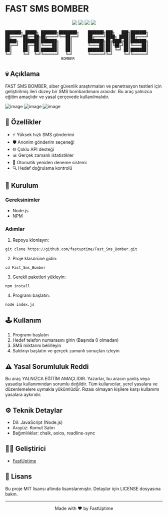 # FAST SMS BOMBER

<p align="center">
  <img src="https://img.shields.io/badge/Version-5.0-green" />
  <img src="https://img.shields.io/badge/Language-JavaScript-yellow" />
  <img src="https://img.shields.io/badge/Platform-Cross--Platform-blue" />
  <img src="https://img.shields.io/badge/Status-Active-red" />
</p>

```
███████╗ █████╗ ███████╗████████╗    ███████╗███╗   ███╗███████╗ 
██╔════╝██╔══██╗██╔════╝╚══██╔══╝    ██╔════╝████╗ ████║██╔════╝ 
█████╗  ███████║███████╗   ██║       ███████╗██╔████╔██║███████╗ 
██╔══╝  ██╔══██║╚════██║   ██║       ╚════██║██║╚██╔╝██║╚════██║ 
██║     ██║  ██║███████║   ██║       ███████║██║ ╚═╝ ██║███████║
╚═╝     ╚═╝  ╚═╝╚══════╝   ╚═╝       ╚══════╝╚═╝     ╚═╝╚══════╝
                         BOMBER
```

## 💀 Açıklama
FAST SMS BOMBER, siber güvenlik araştırmaları ve penetrasyon testleri için geliştirilmiş ileri düzey bir SMS bombardımanı aracıdır. Bu araç yalnızca eğitim amaçlıdır ve yasal çerçevede kullanılmalıdır.

![image](https://github.com/user-attachments/assets/22a820a3-ac49-4c2d-a3d8-5f02e1c9e960)
![image](https://github.com/user-attachments/assets/deeb2780-93bb-45f0-812b-bc643221648a)
![image](https://github.com/user-attachments/assets/65420b25-e22f-469a-a00e-181929b51026)


## 🚀 Özellikler
- ⚡ Yüksek hızlı SMS gönderimi
- 🛡️ Anonim gönderim seçeneği 
- 🌐 Çoklu API desteği
- 📊 Gerçek zamanlı istatistikler
- 🔄 Otomatik yeniden deneme sistemi
- 🔍 Hedef doğrulama kontrolü

## 🔧 Kurulum

### Gereksinimler
- Node.js
- NPM

### Adımlar
1. Repoyu klonlayın:
```
git clone https://github.com/fastuptime/Fast_Sms_Bomber.git
```

2. Proje klasörüne gidin:
```
cd Fast_Sms_Bomber
```

3. Gerekli paketleri yükleyin:
```
npm install
```

4. Programı başlatın:
```
node index.js
```

## 🕹️ Kullanım
1. Programı başlatın
2. Hedef telefon numarasını girin (Başında 0 olmadan)
3. SMS miktarını belirleyin
4. Saldırıyı başlatın ve gerçek zamanlı sonuçları izleyin

## ⚠️ Yasal Sorumluluk Reddi
Bu araç YALNIZCA EĞİTİM AMAÇLIDIR. Yazarlar, bu aracın yanlış veya yasadışı kullanımından sorumlu değildir. Tüm kullanıcılar, yerel yasalara ve düzenlemelere uymakla yükümlüdür. Rızası olmayan kişilere karşı kullanımı yasalara aykırıdır.

## ⚙️ Teknik Detaylar
- Dil: JavaScript (Node.js)
- Arayüz: Komut Satırı
- Bağımlılıklar: chalk, axios, readline-sync

## 👨‍💻 Geliştirici
- [FastUptime](https://github.com/fastuptime)

## 📜 Lisans
Bu proje MIT lisansı altında lisanslanmıştır. Detaylar için LICENSE dosyasına bakın.

---
<p align="center">Made with ❤️ by FastUptime</p>
